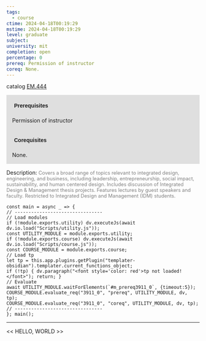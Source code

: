 ```yaml
---
tags:
  - course
ctime: 2024-04-18T00:19:29
mstime: 2024-04-18T00:19:29
level: graduate
subject: 
university: mit
completion: open
percentage: 0
prereq: Permission of instructor
coreq: None.
---
```


catalog [EM.444](http://student.mit.edu/catalog/mEMa.html#EM.444)

<span style="display: block; padding: 15px; background-color: rgb(100, 100, 100, 0.2);"><font id="m_prereq3911_0" style="display: block; font-family: Arial, sans-serif; font-weight: bold; padding: 5px">Prerequisites</font><br><span id="prereq3911_0">Permission of instructor</span></span>
<span style="display: block; padding: 15px; background-color: rgb(100, 100, 100, 0.2);"><font id="m_coreq3911_0" style="display: block; font-family: Arial, sans-serif; font-weight: bold; padding: 5px">Corequisites</font><br><span id="coreq3911_0">None.</span></span>

<font style="">Description:</font>
<font style="color: grey; font-size: 0.8rem;">Covers a broad range of topics relevant to integrated design, engineering, and business, including leadership, entrepreneurship, social impact, sustainability, and human centered design. Includes discussion of Integrated Design &amp; Management thesis projects. Features lectures by guest speakers and faculty. Restricted to Integrated Design and Management (IDM) students.</font>

```dataviewjs
const main = async _ => {
// --------------------------------
// Load modules
if (!module.exports.utility) dv.executeJs(await dv.io.load("Scripts/utility.js"));
const UTILITY_MODULE = module.exports.utility;
if (!module.exports.course) dv.executeJs(await dv.io.load("Scripts/course.js"));
const COURSE_MODULE = module.exports.course;
// Load tp
let tp = this.app.plugins.getPlugin("templater-obsidian").templater.current_functions_object;
if (!tp) { dv.paragraph("<font style='color: red'>tp not loaded!</font>"); return; }
// Evaluate
await UTILITY_MODULE.waitForElements(`#m_prereq3911_0`, {timeout:5});
COURSE_MODULE.evaluate_req("3911_0", "prereq", UTILITY_MODULE, dv, tp);
COURSE_MODULE.evaluate_req("3911_0", "coreq", UTILITY_MODULE, dv, tp);
// --------------------------------
}; main();
```

---

<< HELLO, WORLD >>
